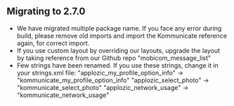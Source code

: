 ## Migrating to 2.7.0

- We have migrated multiple package name. If you face any error during build, please remove old imports and import the Kommunicate reference again, for correct import.
- If you use custom layout by overriding our layouts, upgrade the layout by taking reference from our Github repo
    "mobicom_message_list" 
- Few strings have been renamed. If you use these strings, change it in your strings.xml file:
    "applozic_my_profile_option_info" -> "kommunicate_my_profile_option_info"
    "applozic_select_photo" -> "kommunicate_select_photo"
    "applozic_network_usage" -> "kommunicate_network_usage"